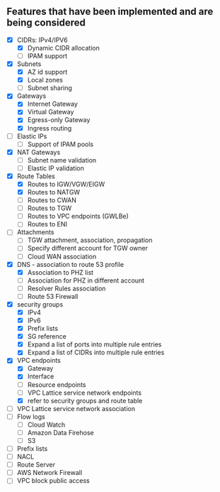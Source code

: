 ## Features that have been implemented and are being considered
- [x] CIDRs: IPv4/IPV6
  - [x] Dynamic CIDR allocation
  - [ ] IPAM support
- [x] Subnets
  - [x] AZ id support
  - [x] Local zones
  - [ ] Subnet sharing
- [x] Gateways
  - [x] Internet Gateway
  - [x] Virtual Gateway
  - [x] Egress-only Gateway
  - [x] Ingress routing
- [ ] Elastic IPs
  - [ ] Support of IPAM pools 
- [x] NAT Gateways
  - [ ] Subnet name validation
  - [ ] Elastic IP validation
- [x] Route Tables
  - [x] Routes to IGW/VGW/EIGW
  - [x] Routes to NATGW
  - [ ] Routes to CWAN
  - [ ] Routes to TGW
  - [ ] Routes to VPC endpoints (GWLBe)
  - [ ] Routes to ENI
- [ ] Attachments
  - [ ] TGW attachment, association, propagation
  - [ ] Specify different account for TGW owner
  - [ ] Cloud WAN association
- [x] DNS - association to route 53 profile
  - [x] Association to PHZ list
  - [ ] Association for PHZ in different account
  - [ ] Resolver Rules association
  - [ ] Route 53 Firewall 
- [x] security groups
  - [x] IPv4
  - [x] IPv6
  - [x] Prefix lists
  - [x] SG reference
  - [x] Expand a list of ports into multiple rule entries
  - [x] Expand a list of CIDRs into multiple rule entries
- [x] VPC endpoints
  - [x] Gateway
  - [x] Interface
  - [ ] Resource endpoints
  - [ ] VPC Lattice service network endpoints
  - [x] refer to security groups and route table
- [ ] VPC Lattice service network association
- [ ] Flow logs 
  - [ ] Cloud Watch
  - [ ] Amazon Data Firehose 
  - [ ] S3
- [ ] Prefix lists
- [ ] NACL
- [ ] Route Server
- [ ] AWS Network Firewall
- [ ] VPC block public access